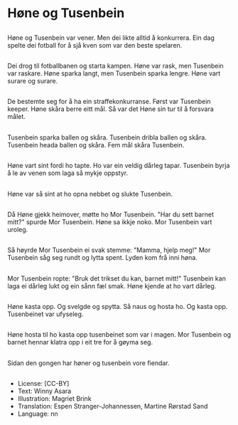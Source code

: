 # Høne og Tusenbein

##
Høne og Tusenbein var vener. Men dei likte alltid å konkurrera. Ein dag spelte dei fotball for å sjå kven som var den beste spelaren.

##
Dei drog til fotballbanen og starta kampen. Høne var rask, men Tusenbein var raskare. Høne sparka langt, men Tusenbein sparka lengre. Høne vart surare og surare.

##
De bestemte seg for å ha ein straffekonkurranse. Først var Tusenbein keeper. Høne skåra berre eitt mål. Så var det Høne sin tur til å forsvara målet.

##
Tusenbein sparka ballen og skåra. Tusenbein dribla ballen og skåra. Tusenbein heada ballen og skåra. Fem mål skåra Tusenbein.

##
Høne vart sint fordi ho tapte. Ho var ein veldig dårleg tapar. Tusenbein byrja å le av venen som laga så mykje oppstyr.

##
Høne var så sint at ho opna nebbet og slukte Tusenbein.

##
Då Høne gjekk heimover, møtte ho Mor Tusenbein. "Har du sett barnet mitt?" spurde Mor Tusenbein. Høne sa ikkje noko. Mor Tusenbein vart uroleg.

##
Så høyrde Mor Tusenbein ei svak stemme: "Mamma, hjelp meg!" Mor Tusenbein såg seg rundt og lytta spent. Lyden kom frå inni høna.

##
Mor Tusenbein ropte: "Bruk det trikset du kan, barnet mitt!" Tusenbein kan laga ei dårleg lukt og ein sånn fæl smak. Høne kjende at ho vart dårleg.

##
Høne kasta opp. Og svelgde og spytta. Så naus og hosta ho. Og kasta opp. Tusenbeinet var ufyseleg.

##
Høne hosta til ho kasta opp tusenbeinet som var i magen. Mor Tusenbein og barnet hennar klatra opp i eit tre for å gøyma seg.

##
Sidan den gongen har høner og tusenbein vore fiendar.

##
* License: [CC-BY]
* Text: Winny Asara
* Illustration: Magriet Brink
* Translation: Espen Stranger-Johannessen, Martine Rørstad Sand
* Language: nn
